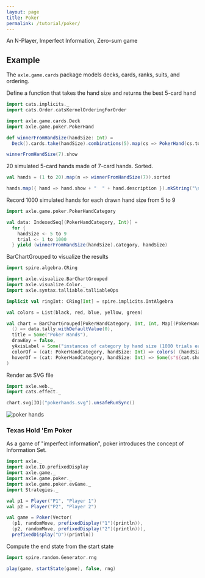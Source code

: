 ```yaml
---
layout: page
title: Poker
permalink: /tutorial/poker/
---
```


An N-Player, Imperfect Information, Zero-sum game

## Example

The `axle.game.cards` package models decks, cards, ranks, suits, and ordering.

Define a function that takes the hand size and returns the best 5-card hand

```scala mdoc
import cats.implicits._
import cats.Order.catsKernelOrderingForOrder

import axle.game.cards.Deck
import axle.game.poker.PokerHand

def winnerFromHandSize(handSize: Int) =
  Deck().cards.take(handSize).combinations(5).map(cs => PokerHand(cs.toVector)).toList.max

winnerFromHandSize(7).show
```

20 simulated 5-card hands made of 7-card hands.  Sorted.

```scala mdoc
val hands = (1 to 20).map(n => winnerFromHandSize(7)).sorted

hands.map({ hand => hand.show + "  " + hand.description }).mkString("\n")
```

Record 1000 simulated hands for each drawn hand size from 5 to 9

```scala mdoc
import axle.game.poker.PokerHandCategory

val data: IndexedSeq[(PokerHandCategory, Int)] =
  for {
    handSize <- 5 to 9
    trial <- 1 to 1000
  } yield (winnerFromHandSize(handSize).category, handSize)
```

BarChartGrouped to visualize the results

```scala mdoc
import spire.algebra.CRing

import axle.visualize.BarChartGrouped
import axle.visualize.Color._
import axle.syntax.talliable.talliableOps

implicit val ringInt: CRing[Int] = spire.implicits.IntAlgebra

val colors = List(black, red, blue, yellow, green)

val chart = BarChartGrouped[PokerHandCategory, Int, Int, Map[(PokerHandCategory, Int), Int], String](
  () => data.tally.withDefaultValue(0),
  title = Some("Poker Hands"),
  drawKey = false,
  yAxisLabel = Some("instances of category by hand size (1000 trials each)"),
  colorOf = (cat: PokerHandCategory, handSize: Int) => colors( (handSize - 5) % colors.size),
  hoverOf = (cat: PokerHandCategory, handSize: Int) => Some(s"${cat.show} from $handSize")
)
```

Render as SVG file

```scala mdoc
import axle.web._
import cats.effect._

chart.svg[IO]("pokerhands.svg").unsafeRunSync()
```

![poker hands](/tutorial/images/pokerhands.svg)

### Texas Hold 'Em Poker

As a game of "imperfect information", poker introduces the concept of Information Set.

```scala mdoc
import axle._
import axle.IO.prefixedDisplay
import axle.game._
import axle.game.poker._
import axle.game.poker.evGame._
import Strategies._

val p1 = Player("P1", "Player 1")
val p2 = Player("P2", "Player 2")

val game = Poker(Vector(
  (p1, randomMove, prefixedDisplay("1")(println)),
  (p2, randomMove, prefixedDisplay("2")(println))),
  prefixedDisplay("D")(println))
```

Compute the end state from the start state

```scala mdoc
import spire.random.Generator.rng

play(game, startState(game), false, rng)
```
